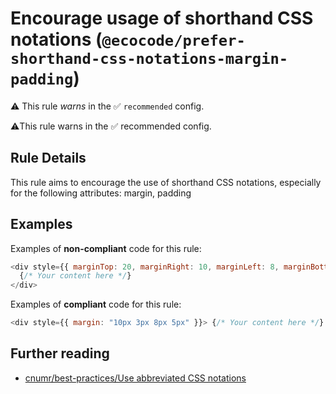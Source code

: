 # Encourage usage of shorthand CSS notations (`@ecocode/prefer-shorthand-css-notations-margin-padding`)

⚠️ This rule _warns_ in the ✅ `recommended` config.

<!-- end auto-generated rule header -->

⚠️This rule warns in the ✅ recommended config.

## Rule Details

This rule aims to encourage the use of shorthand CSS notations, especially for the following attributes: margin, padding

## Examples

Examples of **non-compliant** code for this rule:

```js
<div style={{ marginTop: 20, marginRight: 10, marginLeft: 8, marginBottom: 7 }}>
  {/* Your content here */}
</div>
```

Examples of **compliant** code for this rule:

```js
<div style={{ margin: "10px 3px 8px 5px" }}> {/* Your content here */} </div>
```

## Further reading

- [cnumr/best-practices/Use abbreviated CSS notations](https://github.com/cnumr/best-practices/blob/fc5a1f865bafb196e4775cce8835393751d40ed8/chapters/BP_026_en.md)
